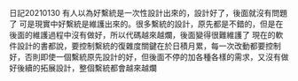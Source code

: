 日記20210130
有人以為好繫統是一次性設計出來的，設計好了，後面就沒有問題了
可是現實中好繫統是維護出來的。很多繫統的設計，原先都是不錯的，但是在後面的維護過程中沒有做好，所以代碼越來越爛，後面變得很難維護了
現在的軟件設計的書都說，要控制繫統的復雜度關鍵在於日積月累，每一次改動都要控制好，否則即使一個繫統原先設計的好，但後面不停的加各種各樣的需求，又沒有做好後續的拓展設計，整個繫統都會越來越爛

